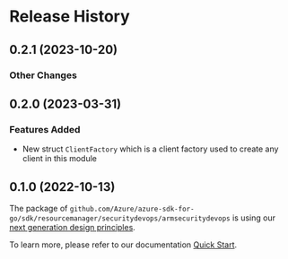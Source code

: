 # Release History

## 0.2.1 (2023-10-20)
### Other Changes


## 0.2.0 (2023-03-31)
### Features Added

- New struct `ClientFactory` which is a client factory used to create any client in this module


## 0.1.0 (2022-10-13)

The package of `github.com/Azure/azure-sdk-for-go/sdk/resourcemanager/securitydevops/armsecuritydevops` is using our [next generation design principles](https://azure.github.io/azure-sdk/general_introduction.html).

To learn more, please refer to our documentation [Quick Start](https://aka.ms/azsdk/go/mgmt).